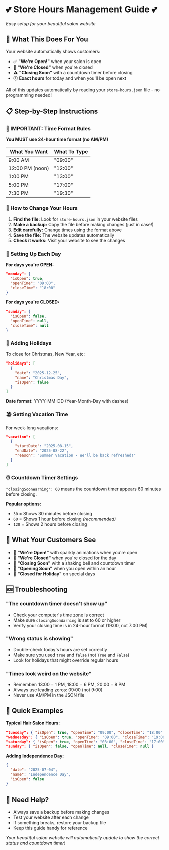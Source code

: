 # 💕 Store Hours Management Guide 💕
*Easy setup for your beautiful salon website*

## 🌟 What This Does For You

Your website automatically shows customers:
- ✅ **"We're Open!"** when your salon is open
- 🔴 **"We're Closed"** when you're closed  
- ⚠️ **"Closing Soon"** with a countdown timer before closing
- 🕐 **Exact hours** for today and when you'll be open next

All of this updates automatically by reading your `store-hours.json` file - no programming needed!

## 📋 Step-by-Step Instructions

### 🚨 IMPORTANT: Time Format Rules
**You MUST use 24-hour time format (no AM/PM)**

| What You Want | What To Type |
|---------------|--------------|
| 9:00 AM | "09:00" |
| 12:00 PM (noon) | "12:00" |
| 1:00 PM | "13:00" |
| 5:00 PM | "17:00" |
| 7:30 PM | "19:30" |

### 🔧 How to Change Your Hours

1. **Find the file:** Look for `store-hours.json` in your website files
2. **Make a backup:** Copy the file before making changes (just in case!)
3. **Edit carefully:** Change times using the format above
4. **Save the file:** The website updates automatically
5. **Check it works:** Visit your website to see the changes

### 📅 Setting Up Each Day

**For days you're OPEN:**
```json
"monday": {
  "isOpen": true,
  "openTime": "09:00",
  "closeTime": "18:00"
}
```

**For days you're CLOSED:**
```json
"sunday": {
  "isOpen": false,
  "openTime": null,
  "closeTime": null
}
```

### 🎄 Adding Holidays

To close for Christmas, New Year, etc:
```json
"holidays": [
  {
    "date": "2025-12-25",
    "name": "Christmas Day",
    "isOpen": false
  }
]
```

**Date format:** YYYY-MM-DD (Year-Month-Day with dashes)

### 🏖️ Setting Vacation Time

For week-long vacations:
```json
"vacation": [
  {
    "startDate": "2025-08-15",
    "endDate": "2025-08-22", 
    "reason": "Summer Vacation - We'll be back refreshed!"
  }
]
```

### ⏰ Countdown Timer Settings

`"closingSoonWarning": 60` means the countdown timer appears 60 minutes before closing.

**Popular options:**
- `30` = Shows 30 minutes before closing
- `60` = Shows 1 hour before closing *(recommended)*
- `120` = Shows 2 hours before closing

## 🎨 What Your Customers See

- 💚 **"We're Open!"** with sparkly animations when you're open
- 🔴 **"We're Closed"** when you're closed for the day
- 🔔 **"Closing Soon"** with a shaking bell and countdown timer
- 🌅 **"Opening Soon"** when you open within an hour
- 🎄 **"Closed for Holiday"** on special days

## 🆘 Troubleshooting

### "The countdown timer doesn't show up"
- Check your computer's time zone is correct
- Make sure `closingSoonWarning` is set to 60 or higher
- Verify your closing time is in 24-hour format (19:00, not 7:00 PM)

### "Wrong status is showing"
- Double-check today's hours are set correctly
- Make sure you used `true` and `false` (not `True` and `False`)
- Look for holidays that might override regular hours

### "Times look weird on the website"
- Remember: 13:00 = 1 PM, 18:00 = 6 PM, 20:00 = 8 PM
- Always use leading zeros: 09:00 (not 9:00)
- Never use AM/PM in the JSON file

## 🔧 Quick Examples

**Typical Hair Salon Hours:**
```json
"tuesday": { "isOpen": true, "openTime": "09:00", "closeTime": "18:00" }
"wednesday": { "isOpen": true, "openTime": "09:00", "closeTime": "19:00" }
"saturday": { "isOpen": true, "openTime": "08:00", "closeTime": "17:00" }
"sunday": { "isOpen": false, "openTime": null, "closeTime": null }
```

**Adding Independence Day:**
```json
{
  "date": "2025-07-04",
  "name": "Independence Day",
  "isOpen": false
}
```

## 💖 Need Help?

- Always save a backup before making changes
- Test your website after each change
- If something breaks, restore your backup file
- Keep this guide handy for reference

*Your beautiful salon website will automatically update to show the correct status and countdown timer!*